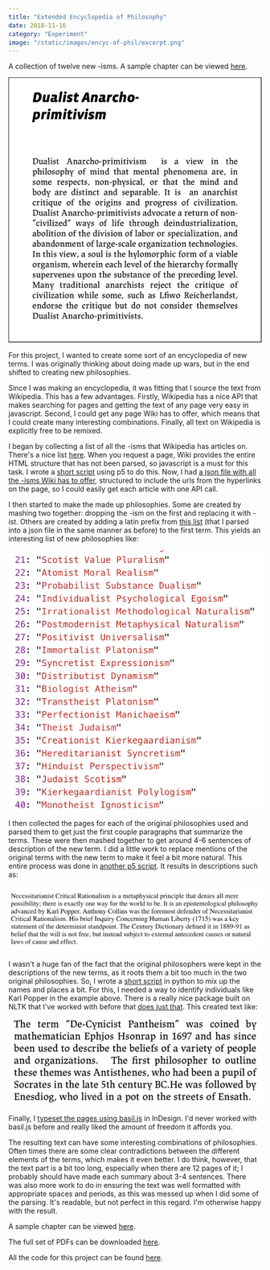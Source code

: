 ```yaml
---
title: "Extended Encyclopedia of Philosophy"
date: 2018-11-16
category: "Experiment"
image: "/static/images/encyc-of-phil/excerpt.png"
---
```


A collection of twelve new -isms. A sample chapter can be viewed [here](http://cmuems.com/2018/60212f/wp-content/uploads/2018/11/0-chromsan.pdf).

![](/static/images/encyc-of-phil/excerpt.png)

For this project, I wanted to create some sort of an encyclopedia of new terms. I was originally thinking about doing made up wars, but in the end shifted to creating new philosophies.

Since I was making an encyclopedia, it was fitting that I source the text from Wikipedia. This has a few advantages. Firstly, Wikipedia has a nice API that makes searching for pages and getting the text of any page very easy in javascript. Second, I could get any page Wiki has to offer, which means that I could create many interesting combinations. Finally, all text on Wikipedia is explicitly free to be remixed.

I began by collecting a list of all the -isms that Wikipedia has articles on. There's a nice list [here](https://en.wikipedia.org/wiki/Glossary_of_philosophy). When you request a page, Wiki provides the entire HTML structure that has not been parsed, so javascript is a must for this task. I wrote a [short script](https://github.com/cbroms/interactive-comp/blob/master/generative-text/collect.js) using p5 to do this. Now, I had [a json file with all the -isms Wiki has to offer](https://github.com/cbroms/interactive-comp/blob/master/generative-text/isms.json), structured to include the urls from the hyperlinks on the page, so I could easily get each article with one API call.

I then started to make the made up philosophies. Some are created by mashing two together: dropping the -ism on the first and replacing it with -ist. Others are created by adding a latin prefix from [this list](https://en.wiktionary.org/wiki/Category:Latin_prefixes) (that I parsed into a json file in the same manner as before) to the first term. This yields an interesting list of new philosophies like:

![](/static/images/encyc-of-phil/names.png)

I then collected the pages for each of the original philosophies used and parsed them to get just the first couple paragraphs that summarize the terms. These were then mashed together to get around 4-6 sentences of description of the new term. I did a little work to replace mentions of the original terms with the new term to make it feel a bit more natural. This entire process was done in [another p5 script](https://github.com/cbroms/interactive-comp/blob/master/generative-text/sketch.js). It results in descriptions such as:

![](/static/images/encyc-of-phil/para1.png)

I wasn't a huge fan of the fact that the original philosophers were kept in the descriptions of the new terms, as it roots them a bit too much in the two original philosophies. So, I wrote a [short script](https://github.com/cbroms/interactive-comp/blob/master/generative-text/mixer.py) in python to mix up the names and places a bit. For this, I needed a way to identify individuals like Karl Popper in the example above. There is a really nice package built on NLTK that I've worked with before that [does just that](https://spacy.io/usage/linguistic-features#entity-types). This created text like:

![](/static/images/encyc-of-phil/para2.png)

Finally, I [typeset the pages using basil.js](https://github.com/cbroms/interactive-comp/blob/master/generative-text/typeset.jsx) in InDesign. I'd never worked with basil.js before and really liked the amount of freedom it affords you.

The resulting text can have some interesting combinations of philosophies. Often times there are some clear contradictions between the different elements of the terms, which makes it even better. I do think, however, that the text part is a bit too long, especially when there are 12 pages of it; I probably should have made each summary about 3-4 sentences. There was also more work to do in ensuring the text was well formatted with appropriate spaces and periods, as this was messed up when I did some of the parsing. It's readable, but not perfect in this regard. I'm otherwise happy with the result.

A sample chapter can be viewed [here](http://cmuems.com/2018/60212f/wp-content/uploads/2018/11/0-chromsan.pdf).

The full set of PDFs can be downloaded [here](https://drive.google.com/drive/u/1/folders/1dlie-D0Jxn-Dmsp30zEJaOKA08CM24VL).

All the code for this project can be found [here](https://github.com/cbroms/interactive-comp/tree/master/generative-text).
